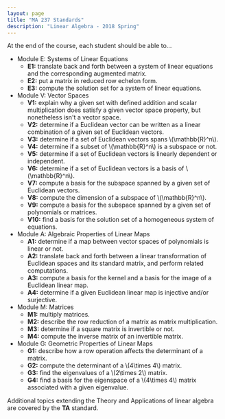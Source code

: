 ```yaml
---
layout: page
title: "MA 237 Standards"
description: "Linear Algebra - 2018 Spring"
---
```



At the end of the course, each student should be able to...

- Module E: Systems of Linear Equations
  - **E1:**
    translate back and forth between a system of linear equations
    and the corresponding augmented matrix.
  - **E2:**
    put a matrix in reduced row echelon form.
  - **E3:**
    compute the solution set for a system of linear equations.
- Module V: Vector Spaces 
  - **V1:**
    explain why a given set with defined addition and scalar multiplication 
    does satisfy a given vector space property, but nonetheless isn't a vector space.
  - **V2:**
    determine if a Euclidean vector can be written as a linear combination of a given set 
    of Euclidean vectors.
  - **V3:**
    determine if a set of Euclidean vectors spans \\(\mathbb{R}^n\\).
  - **V4:**
    determine if a subset of \\(\mathbb{R}^n\\) is a subspace or not.
  - **V5:**
    determine if a set of Euclidean vectors is linearly dependent or
    independent.
  - **V6:**
    determine if a set of Euclidean vectors is a basis of \\(\mathbb{R}^n\\).
  - **V7:**
    compute a basis for the subspace spanned by a given set of Euclidean
    vectors.
  - **V8:**
    compute the dimension of a subspace of \\(\mathbb{R}^n\\).
  - **V9:**
    compute a basis for the subspace spanned by a given set of polynomials
    or matrices.
  - **V10:**
    find a basis for the solution set of a homogeneous system of equations.
- Module A: Algebraic Properties of Linear Maps
  - **A1:**
    determine if a map between vector spaces of polynomials is linear or not.
  - **A2:**
    translate back and forth between a
    linear transformation of Euclidean spaces and its standard matrix, and
    perform related computations.
  - **A3:**
    compute a basis for the kernel and a basis for the image of a Euclidean
    linear map.
  - **A4:**
    determine if a given Euclidean linear map is injective and/or surjective.
- Module M: Matrices
  - **M1:**
    multiply matrices.
  - **M2:**
    describe the row reduction of a matrix as matrix multiplication.
  - **M3:**
    determine if a square matrix is invertible or not.
  - **M4:**
    compute the inverse matrix of an invertible matrix.
- Module G: Geometric Properties of Linear Maps
  - **G1:**
    describe how a row operation affects the determinant of a matrix.
  - **G2:**
    compute the determinant of a \\(4\times 4\\) matrix.
  - **G3:**
    find the eigenvalues of a \\(2\times 2\\) matrix.
  - **G4:**
    find a basis for the eigenspace of a \\(4\times 4\\) matrix associated with a given eigenvalue.

Additional topics extending the Theory and Applications of linear algebra are covered by the **TA** standard.

